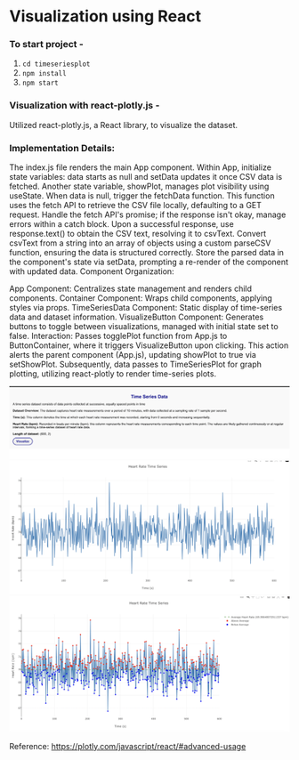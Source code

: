 # Visualization using React

### To start project -  
1) ```cd timeseriesplot```
2) ```npm install```
3) ```npm start```

### Visualization with react-plotly.js -
Utilized react-plotly.js, a React library, to visualize the dataset.

### Implementation Details:
The index.js file renders the main App component.
Within App, initialize state variables: data starts as null and setData updates it once CSV data is fetched. Another state variable, showPlot, manages plot visibility using useState.
When data is null, trigger the fetchData function. This function uses the fetch API to retrieve the CSV file locally, defaulting to a GET request.
Handle the fetch API's promise; if the response isn't okay, manage errors within a catch block. Upon a successful response, use response.text() to obtain the CSV text, resolving it to csvText.
Convert csvText from a string into an array of objects using a custom parseCSV function, ensuring the data is structured correctly.
Store the parsed data in the component's state via setData, prompting a re-render of the component with updated data.
Component Organization:

App Component: Centralizes state management and renders child components.
Container Component: Wraps child components, applying styles via props.
TimeSeriesData Component: Static display of time-series data and dataset information.
VisualizeButton Component: Generates buttons to toggle between visualizations, managed with initial state set to false.
Interaction: Passes togglePlot function from App.js to ButtonContainer, where it triggers VisualizeButton upon clicking. This action alerts the parent component (App.js), updating showPlot to true via setShowPlot. Subsequently, data passes to TimeSeriesPlot for graph plotting, utilizing react-plotly to render time-series plots.

![Time Series Plot](./images/brief.png)
![Plot1](./images/plot1.png)
![Plot2](./images/plot2.png)

Reference: https://plotly.com/javascript/react/#advanced-usage

